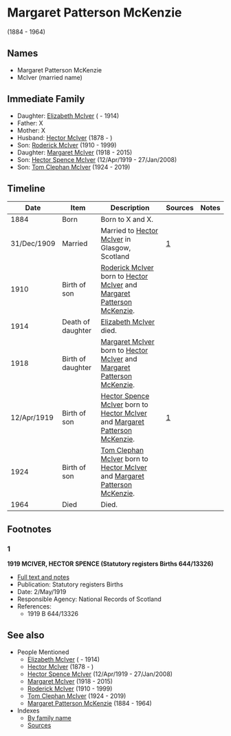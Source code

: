 ﻿---
layout: person
subject_key: i88610293
permalink: /people/i88610293
---

# Margaret Patterson McKenzie
(1884 - 1964)

## Names

* Margaret Patterson McKenzie
* McIver (married name)

## Immediate Family

* Daughter: [Elizabeth McIver](./@i80366022@-elizabeth-mciver-b-d1914.md) ( - 1914)
* Father: X
* Mother: X
* Husband: [Hector McIver](./@i62168745@-hector-mciver-b1878-d.md) (1878 - )
* Son: [Roderick McIver](./@i90830540@-roderick-mciver-b1910-d1999.md) (1910 - 1999)
* Daughter: [Margaret McIver](./@i24380064@-margaret-mciver-b1918-d2015.md) (1918 - 2015)
* Son: [Hector Spence McIver](./@i34334364@-hector-spence-mciver-b1919-4-12-d2008-1-27.md) (12/Apr/1919 - 27/Jan/2008)
* Son: [Tom Clephan McIver](./@i74287888@-tom-clephan-mciver-b1924-d2019.md) (1924 - 2019)

## Timeline

Date | Item | Description | Sources | Notes
---|---|---|---|---
1884 | Born | Born to X and X. |  | 
31/Dec/1909 | Married | Married to [Hector McIver](./@i62168745@-hector-mciver-b1878-d.md) in Glasgow, Scotland | [1](#1) | 
1910 | Birth of son | [Roderick McIver](./@i90830540@-roderick-mciver-b1910-d1999.md) born to [Hector McIver](./@i62168745@-hector-mciver-b1878-d.md) and [Margaret Patterson McKenzie](./@i88610293@-margaret-patterson-mckenzie-b1884-d1964.md). |  | 
1914 | Death of daughter | [Elizabeth McIver](./@i80366022@-elizabeth-mciver-b-d1914.md) died. |  | 
1918 | Birth of daughter | [Margaret McIver](./@i24380064@-margaret-mciver-b1918-d2015.md) born to [Hector McIver](./@i62168745@-hector-mciver-b1878-d.md) and [Margaret Patterson McKenzie](./@i88610293@-margaret-patterson-mckenzie-b1884-d1964.md). |  | 
12/Apr/1919 | Birth of son | [Hector Spence McIver](./@i34334364@-hector-spence-mciver-b1919-4-12-d2008-1-27.md) born to [Hector McIver](./@i62168745@-hector-mciver-b1878-d.md) and [Margaret Patterson McKenzie](./@i88610293@-margaret-patterson-mckenzie-b1884-d1964.md). | [1](#1) | 
1924 | Birth of son | [Tom Clephan McIver](./@i74287888@-tom-clephan-mciver-b1924-d2019.md) born to [Hector McIver](./@i62168745@-hector-mciver-b1878-d.md) and [Margaret Patterson McKenzie](./@i88610293@-margaret-patterson-mckenzie-b1884-d1964.md). |  | 
1964 | Died | Died. |  | 

## Footnotes

### 1

**1919 MCIVER, HECTOR SPENCE (Statutory registers Births 644/13326)**

* [Full text and notes](../sources/@s43040640@-1919-mciver,-hector-spence-statutory-registers-births-644-13326-.md)
* Publication: Statutory registers Births
* Date: 2/May/1919
* Responsible Agency: National Records of Scotland
* References: 
  * 1919 B 644/13326


## See also

- People Mentioned
  - [Elizabeth McIver](./@i80366022@-elizabeth-mciver-b-d1914.md) ( - 1914)
  - [Hector McIver](./@i62168745@-hector-mciver-b1878-d.md) (1878 - )
  - [Hector Spence McIver](./@i34334364@-hector-spence-mciver-b1919-4-12-d2008-1-27.md) (12/Apr/1919 - 27/Jan/2008)
  - [Margaret McIver](./@i24380064@-margaret-mciver-b1918-d2015.md) (1918 - 2015)
  - [Roderick McIver](./@i90830540@-roderick-mciver-b1910-d1999.md) (1910 - 1999)
  - [Tom Clephan McIver](./@i74287888@-tom-clephan-mciver-b1924-d2019.md) (1924 - 2019)
  - [Margaret Patterson McKenzie](./@i88610293@-margaret-patterson-mckenzie-b1884-d1964.md) (1884 - 1964)
- Indexes
  - [By family name](../index-by-family-name.md)
  - [Sources](../index-of-sources-by-title.md)
